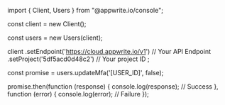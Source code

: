 import { Client, Users } from "@appwrite.io/console";

const client = new Client();

const users = new Users(client);

client
    .setEndpoint('https://cloud.appwrite.io/v1') // Your API Endpoint
    .setProject('5df5acd0d48c2') // Your project ID
;

const promise = users.updateMfa('[USER_ID]', false);

promise.then(function (response) {
    console.log(response); // Success
}, function (error) {
    console.log(error); // Failure
});